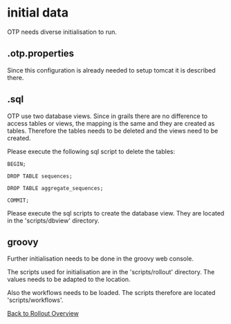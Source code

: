 
initial data
=============

OTP needs diverse initialisation to run.


.otp.properties
---------------

Since this configuration is already needed to setup tomcat it is described there.

.sql
----

OTP use two database views. Since in grails there are no difference to access tables or views,
the mapping is the same and they are created as tables. Therefore the tables needs to be deleted
and the views need to be created.

Please execute the following sql script to delete the tables:
```
BEGIN;

DROP TABLE sequences;

DROP TABLE aggregate_sequences;

COMMIT;
```

Please execute the sql scripts to create the database view. They are located in the 'scripts/dbview' directory.


groovy
------

Further initialisation needs to be done in the groovy web console.

The scripts used for initialisation are in the 'scripts/rollout' directory.
The values needs to be adapted to the location.

Also the workflows needs to be loaded. The scripts therefore are located 'scripts/workflows'.


[Back to Rollout Overview](index.md)
